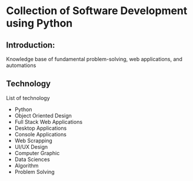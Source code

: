 # Collection of Software Development using Python
 
## Introduction:
Knowledge base of fundamental problem-solving, web applications, and automations

## Technology
List of technology
- Python 
- Object Oriented Design
- Full Stack Web Applications
- Desktop Applications
- Console Applications
- Web Scrapping
- UI/UX Design
- Computer Graphic
- Data Sciences
- Algorithm
- Problem Solving

